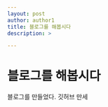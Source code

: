 ```yaml
---
layout: post
author: author1
title: 블로그를 해봅시다
description: >

---
```


# 블로그를 해봅시다

블로그를 만들었다.
깃허브 만세
